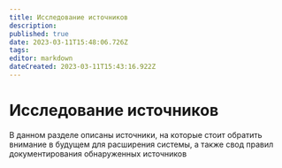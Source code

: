 ```yaml
---
title: Исследование источников
description: 
published: true
date: 2023-03-11T15:48:06.726Z
tags: 
editor: markdown
dateCreated: 2023-03-11T15:43:16.922Z
---
```


# Исследование источников

В данном разделе описаны источники, на которые стоит обратить внимание в будущем для расширения системы, а также свод правил документирования обнаруженных источников